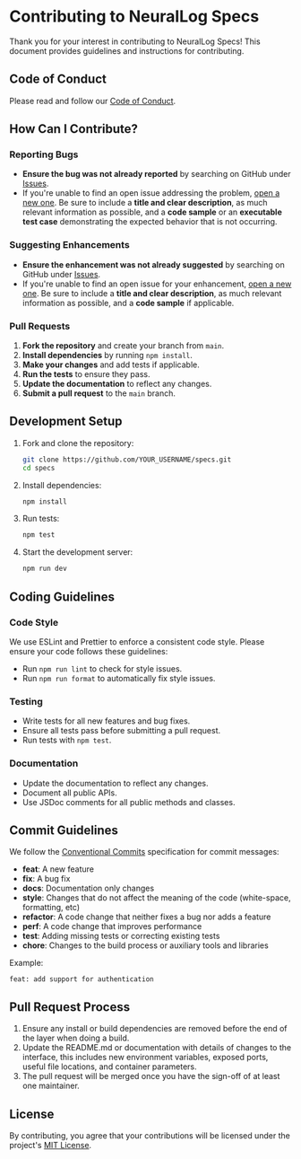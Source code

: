 # Contributing to NeuralLog Specs

Thank you for your interest in contributing to NeuralLog Specs! This document provides guidelines and instructions for contributing.

## Code of Conduct

Please read and follow our [Code of Conduct](https://github.com/NeuralLog/docs/blob/main/CODE_OF_CONDUCT.md).

## How Can I Contribute?

### Reporting Bugs

- **Ensure the bug was not already reported** by searching on GitHub under [Issues](https://github.com/NeuralLog/specs/issues).
- If you're unable to find an open issue addressing the problem, [open a new one](https://github.com/NeuralLog/specs/issues/new). Be sure to include a **title and clear description**, as much relevant information as possible, and a **code sample** or an **executable test case** demonstrating the expected behavior that is not occurring.

### Suggesting Enhancements

- **Ensure the enhancement was not already suggested** by searching on GitHub under [Issues](https://github.com/NeuralLog/specs/issues).
- If you're unable to find an open issue for your enhancement, [open a new one](https://github.com/NeuralLog/specs/issues/new). Be sure to include a **title and clear description**, as much relevant information as possible, and a **code sample** if applicable.

### Pull Requests

1. **Fork the repository** and create your branch from `main`.
2. **Install dependencies** by running `npm install`.
3. **Make your changes** and add tests if applicable.
4. **Run the tests** to ensure they pass.
5. **Update the documentation** to reflect any changes.
6. **Submit a pull request** to the `main` branch.

## Development Setup

1. Fork and clone the repository:
   ```bash
   git clone https://github.com/YOUR_USERNAME/specs.git
   cd specs
   ```

2. Install dependencies:
   ```bash
   npm install
   ```

3. Run tests:
   ```bash
   npm test
   ```

4. Start the development server:
   ```bash
   npm run dev
   ```

## Coding Guidelines

### Code Style

We use ESLint and Prettier to enforce a consistent code style. Please ensure your code follows these guidelines:

- Run `npm run lint` to check for style issues.
- Run `npm run format` to automatically fix style issues.

### Testing

- Write tests for all new features and bug fixes.
- Ensure all tests pass before submitting a pull request.
- Run tests with `npm test`.

### Documentation

- Update the documentation to reflect any changes.
- Document all public APIs.
- Use JSDoc comments for all public methods and classes.

## Commit Guidelines

We follow the [Conventional Commits](https://www.conventionalcommits.org/) specification for commit messages:

- **feat**: A new feature
- **fix**: A bug fix
- **docs**: Documentation only changes
- **style**: Changes that do not affect the meaning of the code (white-space, formatting, etc)
- **refactor**: A code change that neither fixes a bug nor adds a feature
- **perf**: A code change that improves performance
- **test**: Adding missing tests or correcting existing tests
- **chore**: Changes to the build process or auxiliary tools and libraries

Example:
```
feat: add support for authentication
```

## Pull Request Process

1. Ensure any install or build dependencies are removed before the end of the layer when doing a build.
2. Update the README.md or documentation with details of changes to the interface, this includes new environment variables, exposed ports, useful file locations, and container parameters.
3. The pull request will be merged once you have the sign-off of at least one maintainer.

## License

By contributing, you agree that your contributions will be licensed under the project's [MIT License](./LICENSE).
